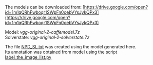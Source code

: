 The models can be downloaded from: [https://drive.google.com/open?id=1m1qQRhFwboqr1SWpFn0oebVYsJykQPx3](https://drive.google.com/open?id=1m1qQRhFwboqr1SWpFn0oebVYsJykQPx3)

Model: _vgg-original-2-caffemodel.7z_ <br>
Solverstate: _vgg-original-2-solverstate.7z_


The file [NPD_SL.txt](NPD_SL.txt.7z) was created using the model generated here.<br>
Its annotation was obtained from model using the script [label_the_image_list.py](../scripts/label_the_image_list.py)
